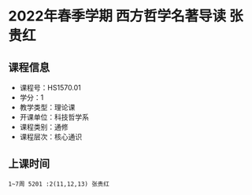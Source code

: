 # 2022年春季学期 西方哲学名著导读 张贵红






## 课程信息

- 课程号：HS1570.01
- 学分：1
- 教学类型：理论课
- 开课单位：科技哲学系
- 课程类别：通修
- 课程层次：核心通识

## 上课时间

```
1~7周 5201 :2(11,12,13) 张贵红
```

